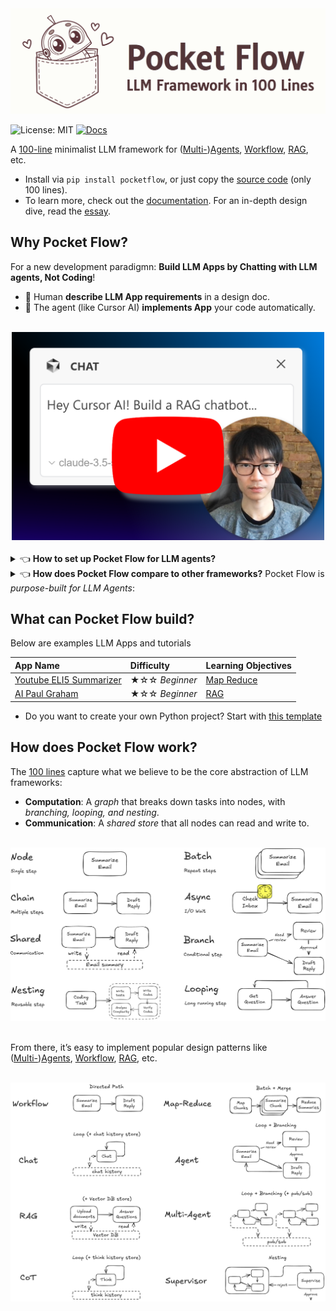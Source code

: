 
<div align="center">
  <img src="./assets/title.png" width="600"/>
</div>


![License: MIT](https://img.shields.io/badge/License-MIT-yellow.svg)
[![Docs](https://img.shields.io/badge/docs-latest-blue)](https://the-pocket.github.io/PocketFlow/)


A [100-line](pocketflow/__init__.py) minimalist LLM framework for ([Multi-](https://the-pocket.github.io/PocketFlow/multi_agent.html))[Agents](https://the-pocket.github.io/PocketFlow/agent.html), [Workflow](https://the-pocket.github.io/PocketFlow/decomp.html), [RAG](https://the-pocket.github.io/PocketFlow/rag.html), etc.

- Install via  ```pip install pocketflow```, or just copy the [source code](pocketflow/__init__.py) (only 100 lines).
- To learn more, check out the [documentation](https://the-pocket.github.io/PocketFlow/). For an in-depth design dive, read the [essay](https://github.com/The-Pocket/.github/blob/main/profile/pocketflow.md).

## Why Pocket Flow?

For a new development paradigmn: **Build LLM Apps by Chatting with LLM agents, Not Coding**!

- 🧑 Human **describe LLM App requirements** in a design doc.
- 🤖 The agent (like Cursor AI) **implements App** your code automatically.


<br>
<div align="center">
  <a href="https://youtu.be/0Pv5HVoVBYE" target="_blank">
    <img src="./assets/youtube.png" width="500" alt="IMAGE ALT TEXT" style="cursor: pointer;">
  </a>
</div>
<br>


  <details>
    <summary>👈 <b>How to set up Pocket Flow for LLM agents?</b></summary>
<br>
      
  - **For quick questions**: Use  the [GPT assistant](https://chatgpt.com/g/g-677464af36588191b9eba4901946557b-pocket-flow-assistant) (note: it uses older models not ideal for coding).
  - **For one-time LLM task**:  Create a [ChatGPT](https://help.openai.com/en/articles/10169521-using-projects-in-chatgpt) or [Claude](https://www.anthropic.com/news/projects) project; upload the [docs](docs) to project knowledge.
  - **For LLM App development**: Use [Cursor AI](https://www.cursor.com/). Copy [.cursorrules](.cursorrules) to your project root as **[Cursor Rules](https://docs.cursor.com/context/rules-for-ai)**.

  </details>

  <details>
    <summary>👈 <b>How does Pocket Flow compare to other frameworks?</b> Pocket Flow is <i>purpose-built for LLM Agents</i>:</summary>
<br>
  
1. **🫠 LangChain-like frameworks** overwhelm Cursor AI with *complex* abstractions, *deprecated* functions and *irritating* dependency issues.
2. 😐  **Without a framework**, code is *ad hoc*—suitable only for immediate tasks, *not modular or maintainable*.
3. **🥰 With Pocket Flow**: (1) Minimal and expressive—easy for Cursor AI to pick up. (2) *Nodes and Flows* keep everything *modular*. (3) A *Shared Store* decouples your data structure from compute logic.

In short, the **100 lines** ensures LLM Agents follows *solid coding practices* without sacrificing *flexibility*. 
  </details>


## What can Pocket Flow build?

Below are examples LLM Apps and tutorials

<div align="center">
  
| App Name  | Difficulty    |  Learning Objectives  |
| :------------- | :------------- | :--------------------- |
| [Youtube ELI5 Summarizer](https://github.com/The-Pocket/Tutorial-Youtube-Made-Simple)  | ★☆☆  *Beginner*   | [Map Reduce](https://the-pocket.github.io/PocketFlow/mapreduce.html) | 
| [AI Paul Graham](https://github.com/The-Pocket/Tutorial-YC-Partner)  | ★☆☆  *Beginner*   | [RAG](https://the-pocket.github.io/PocketFlow/rag.html) | 

</div>

- Do you want to create your own Python project? Start with  [this template](https://github.com/The-Pocket/PocketFlow-Template-Python)
  

## How does Pocket Flow work?

The [100 lines](pocketflow/__init__.py) capture what we believe to be the core abstraction of LLM frameworks:
 - **Computation**: A *graph* that breaks down tasks into nodes, with *branching, looping,  and nesting*.
 - **Communication**: A *shared store* that all nodes can read and write to.

<br>
<div align="center">
  <img src="./assets/abstraction.png" width="600"/>
</div>
<br>

From there, it’s easy to implement popular design patterns like ([Multi-](https://the-pocket.github.io/PocketFlow/multi_agent.html))[Agents](https://the-pocket.github.io/PocketFlow/agent.html), [Workflow](https://the-pocket.github.io/PocketFlow/decomp.html), [RAG](https://the-pocket.github.io/PocketFlow/rag.html), etc.

<br>
<div align="center">
  <img src="./assets/design.png" width="600"/>
</div>
<br>


